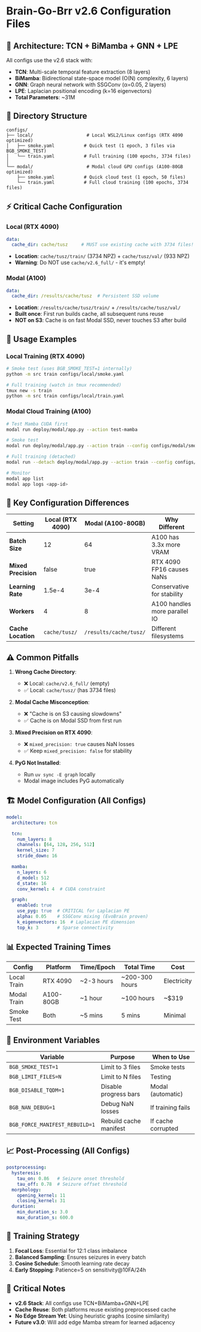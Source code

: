 # Brain-Go-Brr v2.6 Configuration Files

## 🧠 Architecture: TCN + BiMamba + GNN + LPE

All configs use the v2.6 stack with:
- **TCN**: Multi-scale temporal feature extraction (8 layers)
- **BiMamba**: Bidirectional state-space model (O(N) complexity, 6 layers)
- **GNN**: Graph neural network with SSGConv (α=0.05, 2 layers)
- **LPE**: Laplacian positional encoding (k=16 eigenvectors)
- **Total Parameters**: ~31M

## 📁 Directory Structure

```
configs/
├── local/                    # Local WSL2/Linux configs (RTX 4090 optimized)
│   ├── smoke.yaml           # Quick test (1 epoch, 3 files via BGB_SMOKE_TEST)
│   └── train.yaml           # Full training (100 epochs, 3734 files)
│
└── modal/                    # Modal cloud GPU configs (A100-80GB optimized)
    ├── smoke.yaml           # Quick cloud test (1 epoch, 50 files)
    └── train.yaml           # Full cloud training (100 epochs, 3734 files)
```

## ⚡ Critical Cache Configuration

### Local (RTX 4090)
```yaml
data:
  cache_dir: cache/tusz     # MUST use existing cache with 3734 files!
```
- **Location**: `cache/tusz/train/` (3734 NPZ) + `cache/tusz/val/` (933 NPZ)
- **Warning**: Do NOT use `cache/v2.6_full/` - it's empty!

### Modal (A100)
```yaml
data:
  cache_dir: /results/cache/tusz  # Persistent SSD volume
```
- **Location**: `/results/cache/tusz/train/` + `/results/cache/tusz/val/`
- **Built once**: First run builds cache, all subsequent runs reuse
- **NOT on S3**: Cache is on fast Modal SSD, never touches S3 after build

## 🚀 Usage Examples

### Local Training (RTX 4090)
```bash
# Smoke test (uses BGB_SMOKE_TEST=1 internally)
python -m src train configs/local/smoke.yaml

# Full training (watch in tmux recommended)
tmux new -s train
python -m src train configs/local/train.yaml
```

### Modal Cloud Training (A100)
```bash
# Test Mamba CUDA first
modal run deploy/modal/app.py --action test-mamba

# Smoke test
modal run deploy/modal/app.py --action train --config configs/modal/smoke.yaml

# Full training (detached)
modal run --detach deploy/modal/app.py --action train --config configs/modal/train.yaml

# Monitor
modal app list
modal app logs <app-id>
```

## 🔑 Key Configuration Differences

| Setting | Local (RTX 4090) | Modal (A100-80GB) | Why Different |
|---------|------------------|-------------------|---------------|
| **Batch Size** | 12 | 64 | A100 has 3.3x more VRAM |
| **Mixed Precision** | false | true | RTX 4090 FP16 causes NaNs |
| **Learning Rate** | 1.5e-4 | 3e-4 | Conservative for stability |
| **Workers** | 4 | 8 | A100 handles more parallel IO |
| **Cache Location** | `cache/tusz/` | `/results/cache/tusz/` | Different filesystems |

## ⚠️ Common Pitfalls

1. **Wrong Cache Directory**:
   - ❌ Local: `cache/v2.6_full/` (empty)
   - ✅ Local: `cache/tusz/` (has 3734 files)

2. **Modal Cache Misconception**:
   - ❌ "Cache is on S3 causing slowdowns"
   - ✅ Cache is on Modal SSD from first run

3. **Mixed Precision on RTX 4090**:
   - ❌ `mixed_precision: true` causes NaN losses
   - ✅ Keep `mixed_precision: false` for stability

4. **PyG Not Installed**:
   - Run `uv sync -E graph` locally
   - Modal image includes PyG automatically

## 🏗️ Model Configuration (All Configs)

```yaml
model:
  architecture: tcn

  tcn:
    num_layers: 8
    channels: [64, 128, 256, 512]
    kernel_size: 7
    stride_down: 16

  mamba:
    n_layers: 6
    d_model: 512
    d_state: 16
    conv_kernel: 4  # CUDA constraint

  graph:
    enabled: true
    use_pyg: true  # CRITICAL for Laplacian PE
    alpha: 0.05    # SSGConv mixing (EvoBrain proven)
    k_eigenvectors: 16  # Laplacian PE dimension
    top_k: 3       # Sparse connectivity
```

## 📊 Expected Training Times

| Config | Platform | Time/Epoch | Total Time | Cost |
|--------|----------|------------|------------|------|
| Local Train | RTX 4090 | ~2-3 hours | ~200-300 hours | Electricity |
| Modal Train | A100-80GB | ~1 hour | ~100 hours | ~$319 |
| Smoke Test | Both | ~5 mins | 5 mins | Minimal |

## 🔧 Environment Variables

| Variable | Purpose | When to Use |
|----------|---------|-------------|
| `BGB_SMOKE_TEST=1` | Limit to 3 files | Smoke tests |
| `BGB_LIMIT_FILES=N` | Limit to N files | Testing |
| `BGB_DISABLE_TQDM=1` | Disable progress bars | Modal (automatic) |
| `BGB_NAN_DEBUG=1` | Debug NaN losses | If training fails |
| `BGB_FORCE_MANIFEST_REBUILD=1` | Rebuild cache manifest | If cache corrupted |

## 📈 Post-Processing (All Configs)

```yaml
postprocessing:
  hysteresis:
    tau_on: 0.86   # Seizure onset threshold
    tau_off: 0.78  # Seizure offset threshold
  morphology:
    opening_kernel: 11
    closing_kernel: 31
  duration:
    min_duration_s: 3.0
    max_duration_s: 600.0
```

## 🎯 Training Strategy

1. **Focal Loss**: Essential for 12:1 class imbalance
2. **Balanced Sampling**: Ensures seizures in every batch
3. **Cosine Schedule**: Smooth learning rate decay
4. **Early Stopping**: Patience=5 on sensitivity@10FA/24h

## 🚨 Critical Notes

- **v2.6 Stack**: All configs use TCN+BiMamba+GNN+LPE
- **Cache Reuse**: Both platforms reuse existing preprocessed cache
- **No Edge Stream Yet**: Using heuristic graphs (cosine similarity)
- **Future v3.0**: Will add edge Mamba stream for learned adjacency